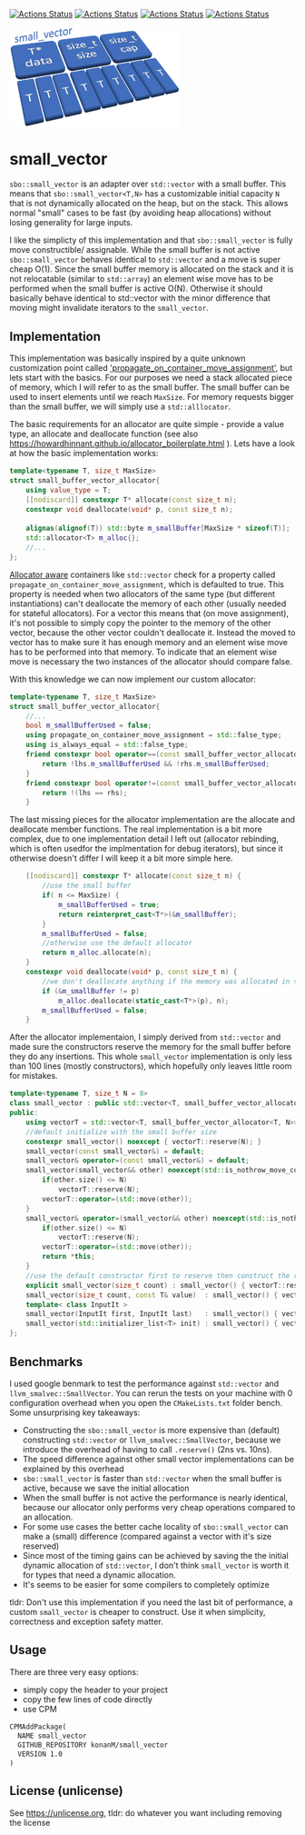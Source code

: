 [![Actions Status](https://github.com/KonanM/small_vector/workflows/MacOS/badge.svg)](https://github.com/KonanM/small_vector/actions)
[![Actions Status](https://github.com/KonanM/small_vector/workflows/Windows/badge.svg)](https://github.com/KonanM/small_vector/actions)
[![Actions Status](https://github.com/KonanM/small_vector/workflows/Ubuntu/badge.svg)](https://github.com/KonanM/small_vector/actions)
[![Actions Status](https://github.com/KonanM/small_vector/workflows/Install/badge.svg)](https://github.com/KonanM/small_vector/actions)

<img src="logo.png" width="300" align="middle"/>

# small_vector

`sbo::small_vector` is an adapter over `std::vector` with a small buffer. This means that `sbo::small_vector<T,N>` has a customizable initial capacity `N` that is not dynamically allocated on the heap, but on the stack. This allows normal "small" cases to be fast (by avoiding heap allocations) without losing generality for large inputs.

I like the simplicty of this implementation and that `sbo::small_vector` is fully move constructible/ assignable. While the small buffer is not active `sbo::small_vector` behaves identical to `std::vector` and a move is super cheap O(1). Since the small buffer memory is allocated on the stack and it is not relocatable (similar to `std::array`) an element wise move has to be performed when the small buffer is active O(N). 
Otherwise it should basically behave identical to std::vector with the minor difference that moving might invalidate iterators to the `small_vector`.

## Implementation
This implementation was basically inspired by a quite unknown customization point called ['propagate_on_container_move_assignment'](https://en.cppreference.com/w/cpp/named_req/AllocatorAwareContainer), but lets start with the basics.
For our purposes we need a stack allocated piece of memory, which I will refer to as the small buffer. The small buffer can be used to insert elements until we reach `MaxSize`. For memory requests bigger than the small buffer, we will simply use a `std::alllocator`.

The basic requirements for an allocator are quite simple - provide a value type, an allocate and deallocate function (see also https://howardhinnant.github.io/allocator_boilerplate.html ). Lets have a look at how the basic implementation works: 
```cpp
template<typename T, size_t MaxSize>
struct small_buffer_vector_allocator{
    using value_type = T;
    [[nodiscard]] constexpr T* allocate(const size_t n);
    constexpr void deallocate(void* p, const size_t n);
    
    alignas(alignof(T)) std::byte m_smallBuffer[MaxSize * sizeof(T)];
    std::allocator<T> m_alloc{};
    //...
};
```

[Allocator aware](https://en.cppreference.com/w/cpp/named_req/AllocatorAwareContainer) containers like `std::vector` check for a property called `propagate_on_container_move_assignment`, which is defaulted to true. 
This property is needed when two allocators of the same type (but different instantiations) can't deallocate the memory of each other (usually needed for stateful allocators). 
For a vector this means that (on move assignment), it's not possible to simply copy the pointer to the memory of the other vector, because the other vector couldn't deallocate it. 
Instead the moved to vector has to make sure it has enough memory and an element wise move has to be performed into that memory. To indicate that an element wise move is necessary the two instances of the allocator should compare false.

With this knowledge we can now implement our custom allocator:
```cpp
template<typename T, size_t MaxSize>
struct small_buffer_vector_allocator{
    //...
    bool m_smallBufferUsed = false;
    using propagate_on_container_move_assignment = std::false_type;
    using is_always_equal = std::false_type;
    friend constexpr bool operator==(const small_buffer_vector_allocator& lhs, const small_buffer_vector_allocator& rhs) {
        return !lhs.m_smallBufferUsed && !rhs.m_smallBufferUsed;
    }
    friend constexpr bool operator!=(const small_buffer_vector_allocator& lhs, const small_buffer_vector_allocator& rhs) {
        return !(lhs == rhs);
    }
```

The last missing pieces for the allocator implementation are the allocate and deallocate member functions. The real implementation is a bit more complex, due to one implementation detail I left out (allocator rebinding, which is often usedfor the implmentation for debug iterators), but since it otherwise doesn't differ I will keep it a bit more simple here.
```cpp
    [[nodiscard]] constexpr T* allocate(const size_t n) {
        //use the small buffer
        if( n <= MaxSize) {
            m_smallBufferUsed = true;
            return reinterpret_cast<T*>(&m_smallBuffer);
        }
        m_smallBufferUsed = false;
        //otherwise use the default allocator
        return m_alloc.allocate(n);
    }
    constexpr void deallocate(void* p, const size_t n) {
        //we don't deallocate anything if the memory was allocated in small buffer
        if (&m_smallBuffer != p)
            m_alloc.deallocate(static_cast<T*>(p), n);
        m_smallBufferUsed = false;
    }
```
After the allocator implementaion, I simply derived from `std::vector` and made sure the constructors reserve the memory for the small buffer before they do any insertions. This whole `small_vector` implementation is only less than 100 lines (mostly constructors), which hopefully only leaves little room for mistakes.


```cpp
template<typename T, size_t N = 8>
class small_vector : public std::vector<T, small_buffer_vector_allocator<T, N>>{
public:
    using vectorT = std::vector<T, small_buffer_vector_allocator<T, N>>;
    //default initialize with the small buffer size
    constexpr small_vector() noexcept { vectorT::reserve(N); }
    small_vector(const small_vector&) = default;
    small_vector& operator=(const small_vector&) = default;
    small_vector(small_vector&& other) noexcept(std::is_nothrow_move_constructible_v<T>) {
        if(other.size() <= N)
            vectorT::reserve(N);
        vectorT::operator=(std::move(other));
    }
    small_vector& operator=(small_vector&& other) noexcept(std::is_nothrow_move_constructible_v<T>) {
        if(other.size() <= N)
            vectorT::reserve(N);
        vectorT::operator=(std::move(other));
        return *this;
    }
    //use the default constructor first to reserve then construct the values
    explicit small_vector(size_t count) : small_vector() { vectorT::resize(count); }
    small_vector(size_t count, const T& value)  : small_vector() { vectorT::assign(count, value); }
    template< class InputIt >
    small_vector(InputIt first, InputIt last)   : small_vector() { vectorT::insert(vectorT::begin(), first, last); }
    small_vector(std::initializer_list<T> init) : small_vector() { vectorT::insert(vectorT::begin(), init); }
};
```

## Benchmarks

I used google benmark to test the performance against `std::vector` and `llvm_smalvec::SmallVector`. You can rerun the tests on your machine with 0 configuration overhead when you open the `CMakeLists.txt` folder bench.
Some unsurprising key takeaways:

- Constructing the `sbo::small_vector` is more expensive than (default) constructing `std::vector` or `llvm_smalvec::SmallVector`, because we introduce the overhead of having to call `.reserve()` (2ns vs. 10ns). 
- The speed difference against other small vector implementations can be explained by this overhead
- `sbo::small_vector` is faster than `std::vector` when the small buffer is active, because we save the initial allocation
- When the small buffer is not active the performance is nearly identical, because our allocator only performs very cheap operations compared to an allocation. 
- For some use cases the better cache locality of `sbo::small_vector` can make a (small) difference (compared against a vector with it's size reserved)
- Since most of the timing gains can be achieved by saving the the initial dynamic allocation of `std::vector`, I don't think `small_vector` is worth it for types that need a dynamic allocation.
- It's seems to be easier for some compilers to completely optimize  

tldr: Don't use this implementation if you need the last bit of performance, a custom `small_vector` is cheaper to construct. Use it when simplicity, correctness and exception safety matter.

## Usage
There are three very easy options:

- simply copy the header to your project
- copy the few lines of code directly
- use CPM 
```
CPMAddPackage(
  NAME small_vector
  GITHUB_REPOSITORY konanM/small_vector
  VERSION 1.0
)
```
## License (unlicense)
See https://unlicense.org, tldr: do whatever you want including removing the license
